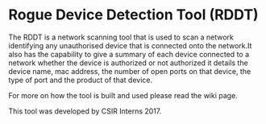 # Rogue Device Detection Tool (RDDT)

The RDDT is a network scanning tool that is used to scan a network identifying any unauthorised device that is connected onto the network.It also has the capability to give a summary of each device connected to a network whether the device is authorized or not authorized it details the device name, mac address, the number of open ports on that device, the type of port and the product of that device. 

For more on how the tool is built and used please read the wiki page.

This tool was developed by CSIR Interns 2017.
